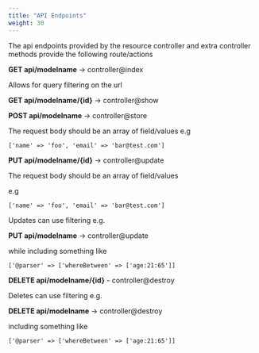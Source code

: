 ```yaml
---
title: "API Endpoints"
weight: 30
---
```


The api endpoints provided by the resource controller and extra controller methods provide the following route/actions


**GET api/modelname** -> controller@index 

Allows for query filtering on the url

**GET api/modelname/{id}** -> controller@show

**POST api/modelname** -> controller@store


The request body should be an array of field/values
e.g 

`['name' => 'foo', 'email' => 'bar@test.com']`

**PUT api/modelname/{id}** -> controller@update


The request body should be an array of field/values

e.g 

`['name' => 'foo', 'email' => 'bar@test.com']`

Updates can use filtering e.g.

**PUT api/modelname** -> controller@update

while including something like

`['@parser' => ['whereBetween' => ['age:21:65']]`




**DELETE api/modelname/{id}** - controller@destroy

Deletes can use filtering e.g.

**DELETE api/modelname** -> controller@destroy

 including something like
 
`['@parser' => ['whereBetween' => ['age:21:65']]`



